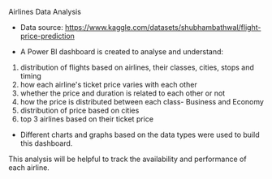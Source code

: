 
Airlines Data Analysis

- Data source: https://www.kaggle.com/datasets/shubhambathwal/flight-price-prediction

- A Power BI dashboard is created to analyse and understand:
  
1. distribution of flights based on airlines, their classes, cities, stops and timing
2. how each airline's ticket price varies with each other
3. whether the price and duration is related to each other or not
4. how the price is distributed between each class- Business and Economy
5. distribution of price based on cities
6. top 3 airlines based on their ticket price

- Different charts and graphs based on the data types were used to build this dashboard.
  
This analysis will be helpful to track the availability and performance of each airline.

  
  




 

 



  
  
 
